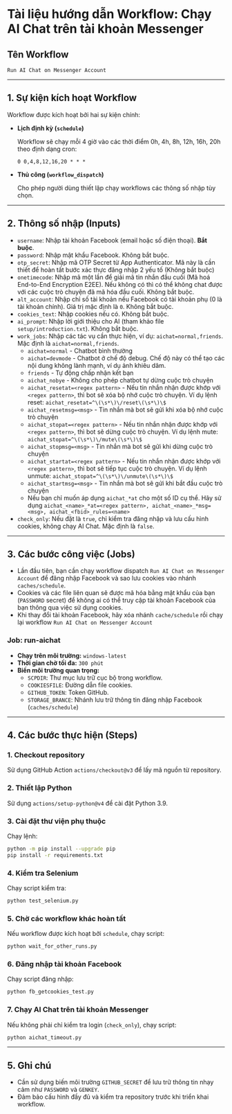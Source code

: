 
# **Tài liệu hướng dẫn Workflow: Chạy AI Chat trên tài khoản Messenger**

## **Tên Workflow**  
`Run AI Chat on Messenger Account`

---

## **1. Sự kiện kích hoạt Workflow**

Workflow được kích hoạt bởi hai sự kiện chính:

- **Lịch định kỳ (`schedule`)**

  Workflow sẽ chạy mỗi 4 giờ vào các thời điểm 0h, 4h, 8h, 12h, 16h, 20h theo định dạng cron:
  ```cron
  0 0,4,8,12,16,20 * * *
  ```

- **Thủ công (`workflow_dispatch`)**

  Cho phép người dùng thiết lập chạy workflows các thông số nhập tùy chọn.

---

## **2. Thông số nhập (Inputs)**

- `username`: Nhập tài khoản Facebook (email hoặc số điện thoại). **Bắt buộc**.
- `password`: Nhập mật khẩu Facebook. Không bắt buộc.
- `otp_secret`: Nhập mã OTP Secret từ App Authenticator. Mã này là cần thiết để hoàn tất bước xác thực đăng nhập 2 yếu tố (Không bắt buộc)
- `onetimecode`: Nhập mã một lần để giải mã tin nhắn đầu cuối (Mã hoá End-to-End Encryption E2EE). Nếu không có thì có thể không chat được với các cuộc trò chuyện đã mã hóa đầu cuối. Không bắt buộc.
- `alt_account`: Nhập chỉ số tài khoản nếu Facebook có tài khoản phụ (0 là tài khoản chính). Giá trị mặc định là `0`. Không bắt buộc.
- `cookies_text`: Nhập cookies nếu có. Không bắt buộc.
- `ai_prompt`: Nhập lời giới thiệu cho AI (tham khảo file `setup/introduction.txt`). Không bắt buộc.
- `work_jobs`: Nhập các tác vụ cần thực hiện, ví dụ: `aichat=normal,friends`. Mặc định là `aichat=normal,friends`.
  + `aichat=normal` - Chatbot bình thường
  + `aichat=devmode` - Chatbot ở chế độ debug. Chế độ này có thể tạo các nội dung không lành mạnh, ví dụ ảnh khiêu dâm.
  + `friends` - Tự động chấp nhận kết bạn
  + `aichat_nobye` - Không cho phép chatbot tự dừng cuộc trò chuyện
  + `aichat_resetat=<regex pattern>` - Nếu tin nhắn nhận được khớp với `<regex pattern>`, thì bot sẽ xóa bộ nhớ cuộc trò chuyện. Ví dụ lệnh reset: `aichat_resetat=^\(\s*\)\/reset\(\s*\)\$`
  + `aichat_resetmsg=<msg>` - Tin nhắn mà bot sẽ gửi khi xóa bộ nhớ cuộc trò chuyện
  + `aichat_stopat=<regex pattern>` - Nếu tin nhắn nhận được khớp với `<regex pattern>`, thì bot sẽ dừng cuộc trò chuyện. Ví dụ lệnh mute: `aichat_stopat=^\(\s*\)\/mute\(\s*\)\$`
  + `aichat_stopmsg=<msg>` - Tin nhắn mà bot sẽ gửi khi dừng cuộc trò chuyện
  + `aichat_startat=<regex pattern>` - Nếu tin nhắn nhận được khớp với `<regex pattern>`, thì bot sẽ tiếp tục cuộc trò chuyện. Ví dụ lệnh unmute: `aichat_stopat=^\(\s*\)\/unmute\(\s*\)\$`
  + `aichat_startmsg=<msg>` - Tin nhắn mà bot sẽ gửi khi bắt đầu cuộc trò chuyện
  + Nếu bạn chỉ muốn áp dụng `aichat_*at` cho một số ID cụ thể. Hãy sử dụng `aichat_<name>_*at=<regex pattern>, aichat_<name>_*msg=<msg>, aichat_<fbid>_rules=<name>`
- `check_only`: Nếu đặt là `true`, chỉ kiểm tra đăng nhập và lưu cấu hình cookies, không chạy AI Chat. Mặc định là `false`.

---

## **3. Các bước công việc (Jobs)**

- Lần đầu tiên, bạn cần chạy workflow dispatch `Run AI Chat on Messenger Account` để đăng nhập Facebook và sao lưu cookies vào nhánh `caches/schedule`.
- Cookies và các file liên quan sẽ được mã hóa bằng mật khẩu của bạn (`PASSWORD` secret) để không ai có thể truy cập tài khoản Facebook của bạn thông qua việc sử dụng cookies.
- Khi thay đổi tài khoản Facebook, hãy xóa nhánh `cache/schedule` rồi chạy lại workflow `Run AI Chat on Messenger Account`

### **Job: run-aichat**

- **Chạy trên môi trường:** `windows-latest`
- **Thời gian chờ tối đa:** `300 phút`
- **Biến môi trường quan trọng:**  
  - `SCPDIR`: Thư mục lưu trữ cục bộ trong workflow.
  - `COOKIESFILE`: Đường dẫn file cookies.
  - `GITHUB_TOKEN`: Token GitHub.
  - `STORAGE_BRANCE`: Nhánh lưu trữ thông tin đăng nhập Facebook (`caches/schedule`)

---

## **4. Các bước thực hiện (Steps)**

### **1. Checkout repository**
Sử dụng GitHub Action `actions/checkout@v3` để lấy mã nguồn từ repository.

### **2. Thiết lập Python**
Sử dụng `actions/setup-python@v4` để cài đặt Python 3.9.

### **3. Cài đặt thư viện phụ thuộc**
Chạy lệnh:
```bash
python -m pip install --upgrade pip
pip install -r requirements.txt
```

### **4. Kiểm tra Selenium**
Chạy script kiểm tra:
```bash
python test_selenium.py
```

### **5. Chờ các workflow khác hoàn tất**
Nếu workflow được kích hoạt bởi `schedule`, chạy script:
```bash
python wait_for_other_runs.py
```

### **6. Đăng nhập tài khoản Facebook**
Chạy script đăng nhập:
```bash
python fb_getcookies_test.py
```

### **7. Chạy AI Chat trên tài khoản Messenger**
Nếu không phải chỉ kiểm tra login (`check_only`), chạy script:
```bash
python aichat_timeout.py
```

---

## **5. Ghi chú**

- Cần sử dụng biến môi trường `GITHUB_SECRET` để lưu trữ thông tin nhạy cảm như `PASSWORD` và `GENKEY`.  
- Đảm bảo cấu hình đầy đủ và kiểm tra repository trước khi triển khai workflow.